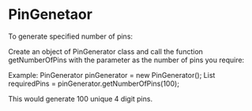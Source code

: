 # PinGenetaor

To generate specified number of pins:

Create an object of PinGenerator class and call the function getNumberOfPins with the parameter as the number of pins you require:

Example:
PinGenerator pinGenerator = new PinGenerator();
List<Integer> requiredPins = pinGenerator.getNumberOfPins(100);
  
This would generate 100 unique 4 digit pins.
